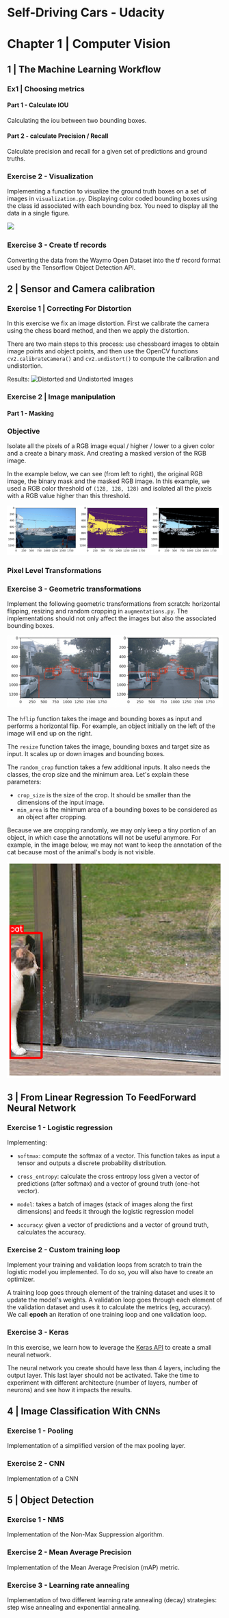 # Self-Driving Cars - Udacity

# Chapter 1 | Computer Vision
## 1 | The Machine Learning Workflow 
### Ex1 | Choosing metrics

#### Part 1 - Calculate IOU

Calculating the iou between two bounding boxes.

#### Part 2 - calculate Precision / Recall

Calculate precision and recall for a given set of predictions 
and ground truths.

### Exercise 2 - Visualization

Implementing a function to visualize the ground truth boxes
on a set of images in `visualization.py`. Displaying color coded bounding boxes using the class id associated
with each bounding box. You need to display all the data in a single figure.

![](1_ComputerVision/1_TheMachineLearningWorkflow/Ex2_DataAcquistionAndVisualization/example.png 
)


### Exercise 3 - Create tf records

Converting the data from the Waymo Open Dataset into the tf record format used by the Tensorflow Object Detection API.

## 2 | Sensor and Camera calibration
### Exercise 1 | Correcting For Distortion

In this exercise we fix an image distortion. First we calibrate the camera
using the chess board method, and then we apply the distortion. 

There are two main steps to this process: use chessboard images to obtain image points and object points, 
and then use the OpenCV functions `cv2.calibrateCamera()` and `cv2.undistort()` to compute the calibration and undistortion.  

Results:
![Distorted and Undistorted Images](1_ComputerVision/1_TheMachineLearningWorkflow/Ex4_CameraCalibration/orig-and-undist.png)

### Exercise 2 | Image manipulation

#### Part 1 - Masking

### Objective

Isolate all the pixels of a RGB image equal / higher / lower to a given color and a create a binary mask. 
And creating a masked version of the RGB image.

In the example below, we can see (from left to right), the original RGB image, the binary mask and the masked RGB image. In this example, we used a RGB color threshold of `(128, 128, 128)` and isolated all the pixels with a RGB value higher than this threshold.

![](1_ComputerVision/2_SensorAndCameraCalibration/Ex2_ImageManipulation/example.png)

### Pixel Level Transformations

### Exercise 3 - Geometric transformations


Implement the following geometric transformations
from scratch: horizontal flipping, resizing and random cropping in `augmentations.py`. 
The implementations should not only affect the images but also the associated bounding boxes. 

![](1_ComputerVision/2_SensorAndCameraCalibration/Ex3_GeometricTrans/example.png 
)

The `hflip` function takes the image and bounding boxes as input and performs a 
horizontal flip. For example, an object initially on the left of the image will 
end up on the right.

The `resize` function takes the image, bounding boxes and target size as input. 
It scales up or down images and bounding boxes.

The `random_crop` function takes a few additional inputs. It also needs the classes, 
the crop size and the minimum area. Let's explain these parameters:
* `crop_size` is the size of the crop. It should be smaller than the dimensions of the input image.
* `min_area` is the minimum area of a bounding boxes to be considered as an object after cropping.

Because we are cropping randomly, we may only keep a tiny portion of an object, in which
case the annotations will not be useful anymore. For example, in the image below, we may not want to keep the annotation of the cat because most of the animal's body is not visible.

![](1_ComputerVision/2_SensorAndCameraCalibration/Ex3_GeometricTrans/cat_cropped.png)

## 3 | From Linear Regression To FeedForward Neural Network
### Exercise 1 - Logistic regression

Implementing:
* `softmax`: compute the softmax of a vector. This function takes as input a tensor and outputs a discrete probability distribution. 

* `cross_entropy`: calculate the cross entropy loss given a vector of predictions (after softmax) and a vector of ground truth (one-hot vector).

* `model`: takes a batch of images (stack of images along the first dimensions) and feeds it through the logistic regression model

* `accuracy`: given a vector of predictions and a vector of ground truth, calculates the accuracy.

### Exercise 2 - Custom training loop

Implement your  training and validation loops from scratch to train
the logistic model you implemented. To do so, you will also have to create an optimizer.

A training loop goes through element of the training dataset and uses it to update the model's weights.
A validation loop goes through each element of the validation dataset and uses it to calculate
the metrics (eg, accuracy). We call **epoch** an iteration of one training loop and one validation loop.


### Exercise 3 - Keras


In this exercise, we learn how to leverage the [Keras API](https://www.tensorflow.org/api_docs/python/tf/keras)
to create a small neural network.

The neural network you create should have less than 4 layers, including the output layer. This last layer should not be activated. Take the time to experiment with different architecture (number of layers, number of neurons) and see how it impacts the results.

## 4 | Image Classification With CNNs

### Exercise 1 - Pooling

Implementation of  a simplified version of the max pooling layer.

### Exercise 2 - CNN

Implementation of a CNN

## 5 | Object Detection

### Exercise 1 - NMS

Implementation of the Non-Max Suppression algorithm.

### Exercise 2 - Mean Average Precision

Implementation of the Mean Average Precision (mAP) metric.

### Exercise 3 - Learning rate annealing

Implementation of two different learning rate annealing (decay)
strategies: step wise annealing and exponential annealing. 

